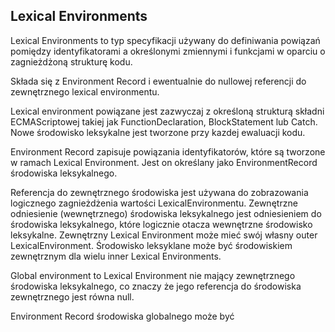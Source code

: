 ## Lexical Environments

Lexical Environments to typ specyfikacji używany do definiwania powiązań pomiędzy identyfikatorami a określonymi 
zmiennymi i funkcjami w oparciu o zagnieżdżoną strukturę kodu.

Składa się z Environment Record i ewentualnie do nullowej referencji do zewnętrznego lexical environmentu.

Lexical environment powiązane jest zazwyczaj z określoną strukturą składni ECMAScriptowej takiej jak FunctionDeclaration, BlockStatement lub Catch.
Nowe środowisko leksykalne jest tworzone przy kazdej ewaluacji kodu. 

Environment Record zapisuje powiązania identyfikatorów, które są tworzone w ramach Lexical Environment. Jest on określany jako EnvironmentRecord środowiska leksykalnego.

Referencja do zewnętrznego środowiska jest używana do zobrazowania logicznego zagnieżdżenia wartości LexicalEnvironmentu.
Zewnętrzne odniesienie (wewnętrznego) środowiska leksykalnego jest odniesieniem do środowiska leksykalnego, które logicznie otacza wewnętrzne środowisko leksykalne.
Zewnętrzny Lexical Environment może mieć swój własny outer LexicalEnvironment. Środowisko leksyklane może być środowiskiem zewnętrznym dla wielu inner Lexical Environments.

Global environment to Lexical Environment nie mający zewnętrznego środowiska leksykalnego, co znaczy że jego referencja do środowiska zewnętrznego jest równa null.

Environment Record środowiska globalnego może być 
